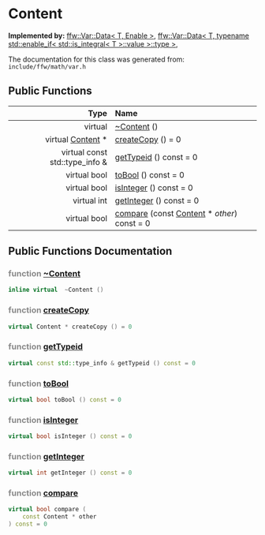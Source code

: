 Content
===================================


**Implemented by:** [ffw::Var::Data< T, Enable >](ffw_Var_Data.html), [ffw::Var::Data< T, typename std::enable_if< std::is_integral< T >::value >::type >](ffw_Var_Data__T__typename_std__enable_if__std__is_integral__T____value____type__.html), 

The documentation for this class was generated from: `include/ffw/math/var.h`



## Public Functions

| Type | Name |
| -------: | :------- |
|  virtual  | [~Content](#1c80577c) ()  |
|  virtual [Content](ffw_Var_Content.html) * | [createCopy](#4ecd831b) () = 0  |
|  virtual const std::type_info & | [getTypeid](#e3b1e597) () const = 0  |
|  virtual bool | [toBool](#23688855) () const = 0  |
|  virtual bool | [isInteger](#180b884d) () const = 0  |
|  virtual int | [getInteger](#9839465b) () const = 0  |
|  virtual bool | [compare](#23dddefb) (const [Content](ffw_Var_Content.html) * _other_) const = 0  |


## Public Functions Documentation

### <span style="opacity:0.5;">function</span> <a id="1c80577c" href="#1c80577c">~Content</a>

```cpp
inline virtual  ~Content () 
```



### <span style="opacity:0.5;">function</span> <a id="4ecd831b" href="#4ecd831b">createCopy</a>

```cpp
virtual Content * createCopy () = 0 
```



### <span style="opacity:0.5;">function</span> <a id="e3b1e597" href="#e3b1e597">getTypeid</a>

```cpp
virtual const std::type_info & getTypeid () const = 0 
```



### <span style="opacity:0.5;">function</span> <a id="23688855" href="#23688855">toBool</a>

```cpp
virtual bool toBool () const = 0 
```



### <span style="opacity:0.5;">function</span> <a id="180b884d" href="#180b884d">isInteger</a>

```cpp
virtual bool isInteger () const = 0 
```



### <span style="opacity:0.5;">function</span> <a id="9839465b" href="#9839465b">getInteger</a>

```cpp
virtual int getInteger () const = 0 
```



### <span style="opacity:0.5;">function</span> <a id="23dddefb" href="#23dddefb">compare</a>

```cpp
virtual bool compare (
    const Content * other
) const = 0 
```






